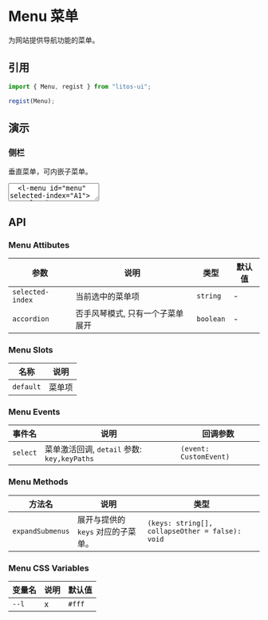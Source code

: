 # Menu 菜单

为网站提供导航功能的菜单。

## 引用

```js
import { Menu, regist } from "litos-ui";

regist(Menu);
```

## 演示

### 侧栏

垂直菜单，可内嵌子菜单。

<ClientOnly>
<l-code-preview>
<textarea lang="html">
  <l-menu id="menu" selected-index="A1">
    <l-sub-menu index="N1">
      <iconify-icon icon="tdesign:app" slot="icon"></iconify-icon>
      <span slot="title">导航一</span>
      <l-menu-item index="A1">选项1</l-menu-item>
      <l-menu-item index="A2">选项2</l-menu-item>
      <l-menu-item index="A3">选项3</l-menu-item>
    </l-sub-menu>
    <l-sub-menu index="N2">
      <iconify-icon icon="solar:bug-outline" slot="icon"></iconify-icon>
      <span slot="title">导航二</span>
      <l-menu-item index="B1">选项1</l-menu-item>
      <l-menu-item index="B2">选项2</l-menu-item>
      <l-menu-item index="B3">选项3</l-menu-item>
    </l-sub-menu>
    <l-sub-menu index="N3">
      <iconify-icon icon="stash:light-bulb" slot="icon"></iconify-icon>
      <span slot="title">导航二</span>
      <l-menu-item index="C1">选项1</l-menu-item>
      <l-menu-item index="C2">选项2</l-menu-item>
    </l-sub-menu>
    <l-menu-item index="N4">
      <iconify-icon icon="solar:book-linear" slot="icon"></iconify-icon>
      <span>选项2</span>
    </l-menu-item>
  </l-menu>
</textarea>
</l-code-preview>
</ClientOnly>

## API

### Menu Attibutes

<!-- prettier-ignore -->
| 参数 | 说明 | 类型 | 默认值 |
| --- | --- | --- | --- |
| `selected-index` | 当前选中的菜单项 | `string` | - |
| `accordion` | 否手风琴模式, 只有一个子菜单展开 | `boolean` | - |

### Menu Slots

<!-- prettier-ignore -->
| 名称 | 说明 |
| --- | --- |
| `default` | 菜单项 |

### Menu Events

<!-- prettier-ignore -->
| 事件名 | 说明 | 回调参数 |
| --- | --- | --- |
| `select` | 菜单激活回调, `detail` 参数: `key,keyPaths` | `(event: CustomEvent)` |

### Menu Methods

<!-- prettier-ignore -->
| 方法名 | 说明 | 类型 |
| --- | --- | --- |
| `expandSubmenus` | 展开与提供的 `keys` 对应的子菜单。 | `(keys: string[], collapseOther = false): void` |

### Menu CSS Variables

<!-- prettier-ignore -->
| 变量名 | 说明 | 默认值 |
| --- | --- | --- |
| `--l` | x | `#fff` |

